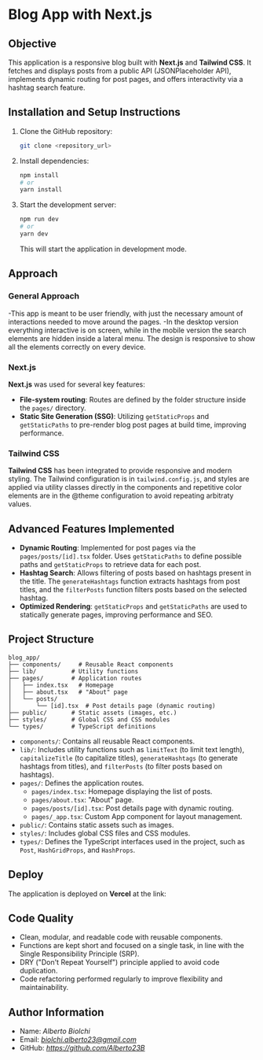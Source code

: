 # Blog App with Next.js

## Objective

This application is a responsive blog built with **Next.js** and **Tailwind CSS**. It fetches and displays posts from a public API (JSONPlaceholder API), implements dynamic routing for post pages, and offers interactivity via a hashtag search feature.

## Installation and Setup Instructions

1.  Clone the GitHub repository:

    ```bash
    git clone <repository_url>
    ```

2.  Install dependencies:

    ```bash
    npm install
    # or
    yarn install
    ```

3.  Start the development server:

    ```bash
    npm run dev
    # or
    yarn dev
    ```

    This will start the application in development mode.

## Approach

### General Approach

-This app is meant to be user friendly, with just the necessary amount of interactions needed to move around the pages.
-In the desktop version everything interactive is on screen, while in the mobile version the search elements are hidden inside a lateral menu. The design is responsive to show all the elements correctly on every device.

### Next.js

**Next.js** was used for several key features:

- **File-system routing**: Routes are defined by the folder structure inside the `pages/` directory.
- **Static Site Generation (SSG)**: Utilizing `getStaticProps` and `getStaticPaths` to pre-render blog post pages at build time, improving performance.

### Tailwind CSS

**Tailwind CSS** has been integrated to provide responsive and modern styling. The Tailwind configuration is in `tailwind.config.js`, and styles are applied via utility classes directly in the components and repetitive color elements are in the @theme configuration to avoid repeating arbitraty values.

## Advanced Features Implemented

- **Dynamic Routing**: Implemented for post pages via the `pages/posts/[id].tsx` folder. Uses `getStaticPaths` to define possible paths and `getStaticProps` to retrieve data for each post.
- **Hashtag Search**: Allows filtering of posts based on hashtags present in the title. The `generateHashtags` function extracts hashtags from post titles, and the `filterPosts` function filters posts based on the selected hashtag.
- **Optimized Rendering**: `getStaticProps` and `getStaticPaths` are used to statically generate pages, improving performance and SEO.

## Project Structure

```
blog_app/
├── components/     # Reusable React components
├── lib/          # Utility functions
├── pages/        # Application routes
│   ├── index.tsx   # Homepage
│   ├── about.tsx   # "About" page
│   └── posts/
│       └── [id].tsx  # Post details page (dynamic routing)
├── public/       # Static assets (images, etc.)
├── styles/       # Global CSS and CSS modules
└── types/        # TypeScript definitions
```

- `components/`: Contains all reusable React components.
- `lib/`: Includes utility functions such as `limitText` (to limit text length), `capitalizeTitle` (to capitalize titles), `generateHashtags` (to generate hashtags from titles), and `filterPosts` (to filter posts based on hashtags).
- `pages/`: Defines the application routes.
  - `pages/index.tsx`: Homepage displaying the list of posts.
  - `pages/about.tsx`: "About" page.
  - `pages/posts/[id].tsx`: Post details page with dynamic routing.
  - `pages/_app.tsx`: Custom App component for layout management.
- `public/`: Contains static assets such as images.
- `styles/`: Includes global CSS files and CSS modules.
- `types/`: Defines the TypeScript interfaces used in the project, such as `Post`, `HashGridProps`, and `HashProps`.

## Deploy

The application is deployed on **Vercel** at the link:

## Code Quality

- Clean, modular, and readable code with reusable components.
- Functions are kept short and focused on a single task, in line with the Single Responsibility Principle (SRP).
- DRY ("Don't Repeat Yourself") principle applied to avoid code duplication.
- Code refactoring performed regularly to improve flexibility and maintainability.

## Author Information

- Name: _Alberto Biolchi_
- Email: *biolchi.alberto23@gmail.com*
- GitHub: *https://github.com/Alberto23B*
